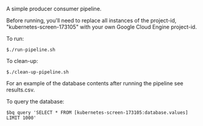 A simple producer consumer pipeline.

Before running, you'll need to replace all instances of the project-id, "kubernetes-screen-173105" with your own Google Cloud Engine project-id. 

To run:
    
    $./run-pipeline.sh

To clean-up:

    $./clean-up-pipeline.sh

For an example of the database contents after running the pipeline see
results.csv.

To query the database:

    $bq query 'SELECT * FROM [kubernetes-screen-173105:database.values] LIMIT 1000'